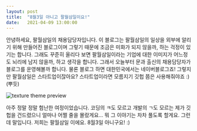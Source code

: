 ```yaml
---
layout: post
title:  "8월3일 아니고 팔월삼일이요!"
date:   2021-04-09 13:00:00 
---
```

안녕하세요, 팔월삼일의 채용담당자입니다. 이 블로그는 팔월삼일의 일상을 외부에 알리기 위해 만들어진 블로그이며 그렇기 때문에 조금은 미화가 되지 않을까, 하는 걱정이 있기는 합니다. 그래도 꾸준히 올리다 보면 팔월삼일이라는 기업에 대한 이미지가 어느정도 뇌리에 남지 않을까, 하고 생각을 합니다. 그래서 오늘부터 문과 출신의 채용담당자가 블로그를 운영해볼까 합니다. 물론 블로그 하면 대한민국에서는 네이버블로그죠! 그렇지만 팔월삼일은 스타트업이잖아요? 스타트업이라면 모름지기 깃헙 쯤은 사용해줘야죠 :) (뿌듯)

![texture theme preview](https://postfiles.pstatic.net/MjAyMTA0MDlfMjUw/MDAxNjE3OTQxMzQ0MTE0.sU5HM-lxbVo6NiNCPhOxQFN0zMc17u8ePqLHFvBDgsMg.2BtojochxwkB9SBeg279UyOY6w1fYbG-wbYXqstgrO4g.JPEG.aug3rdpay/use-github-they-said-it-will-be-fun-they-said.jpg?type=w966)

아주 정말 정말 험난한 여정이었습니다. 코딩의 ㅋ도 모르고 개발의 ㄱ도 모르는 제가 깃헙을 건드렸으니 얼마나 어쩔 줄을 몰랐게요... 뭐 그 이야기는 차차 풀도록 할게요. 그런데 말입니다. 저희는 팔월삼일 이에요. 8월3일 아니구요! :)

[jekyll-docs]: https://jekyllrb.com/docs/home
[jekyll-gh]:   https://github.com/jekyll/jekyll
[jekyll-talk]: https://talk.jekyllrb.com/
